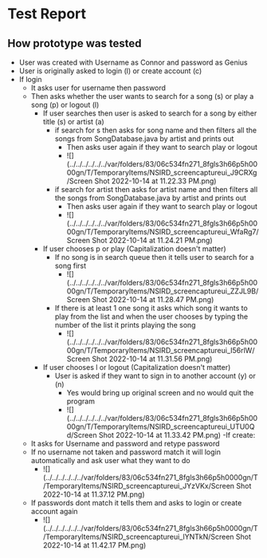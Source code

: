 # Test Report

## How prototype was tested

- User was created with Username as Connor and password as Genius
- User is originally asked to login (l) or create account (c)
- If login
  - It asks user for username then password
  - Then asks whether the user wants to search for a song (s) or play a song (p) or logout (l)
    - If user searches then user is asked to search for a song by either title (s) or artist (a)
      - if search for s then asks for song name and then filters all the songs from SongDatabase.java by artist and prints out
        - Then asks user again if they want to search play or logout
        - ![](../../../../../../var/folders/83/06c534fn271_8fgls3h66p5h0000gn/T/TemporaryItems/NSIRD_screencaptureui_J9CRXg/Screen Shot 2022-10-14 at 11.22.33 PM.png)
      - if search for artist then asks for artist name and then filters all the songs from SongDatabase.java by artist and prints out
        - Then asks user again if they want to search play or logout
        - ![](../../../../../../var/folders/83/06c534fn271_8fgls3h66p5h0000gn/T/TemporaryItems/NSIRD_screencaptureui_WfaRg7/Screen Shot 2022-10-14 at 11.24.21 PM.png)
    - If user chooses p or play (Capitalization doesn't matter)
      - If no song is in search queue then it tells user to search for a song first
        - ![](../../../../../../var/folders/83/06c534fn271_8fgls3h66p5h0000gn/T/TemporaryItems/NSIRD_screencaptureui_ZZJL9B/Screen Shot 2022-10-14 at 11.28.47 PM.png)
      - If there is at least 1 one song it asks which song it wants to play from the list and when the user chooses by typing the number of the list it prints playing the song
        - ![](../../../../../../var/folders/83/06c534fn271_8fgls3h66p5h0000gn/T/TemporaryItems/NSIRD_screencaptureui_I56rlW/Screen Shot 2022-10-14 at 11.31.56 PM.png)
    - If user chooses l or logout (Capitalization doesn't matter)
      - User is asked if they want to sign in to another account (y) or (n)
        - Yes would bring up original screen and no would quit the program
        - ![](../../../../../../var/folders/83/06c534fn271_8fgls3h66p5h0000gn/T/TemporaryItems/NSIRD_screencaptureui_UTU0Qd/Screen Shot 2022-10-14 at 11.33.42 PM.png)
-If create:
  - It asks for Username and password and retype password
  - If no username not taken and password match it will login automatically and ask user what they want to do
    - ![](../../../../../../var/folders/83/06c534fn271_8fgls3h66p5h0000gn/T/TemporaryItems/NSIRD_screencaptureui_JYzVKx/Screen Shot 2022-10-14 at 11.37.12 PM.png)
  - If passwords dont match it tells them and asks to login or create account again
    - ![](../../../../../../var/folders/83/06c534fn271_8fgls3h66p5h0000gn/T/TemporaryItems/NSIRD_screencaptureui_lYNTkN/Screen Shot 2022-10-14 at 11.42.17 PM.png)